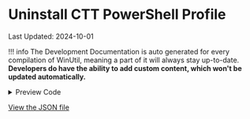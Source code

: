 # Uninstall CTT PowerShell Profile

Last Updated: 2024-10-01


!!! info
     The Development Documentation is auto generated for every compilation of WinUtil, meaning a part of it will always stay up-to-date. **Developers do have the ability to add custom content, which won't be updated automatically.**


<!-- BEGIN CUSTOM CONTENT -->

<!-- END CUSTOM CONTENT -->

<details>
<summary>Preview Code</summary>

```json
{
  "Content": "Uninstall CTT PowerShell Profile",
  "category": "Powershell Profile",
  "panel": "2",
  "Order": "a084_",
  "Type": "Button",
  "ButtonWidth": "300",
  "link": "https://christitustech.github.io/winutil/dev/features/Powershell-Profile/PSProfileUninstall"
}
```

</details>


<!-- BEGIN SECOND CUSTOM CONTENT -->

<!-- END SECOND CUSTOM CONTENT -->


[View the JSON file](https://github.com/ChrisTitusTech/winutil/tree/main/config/feature.json)

